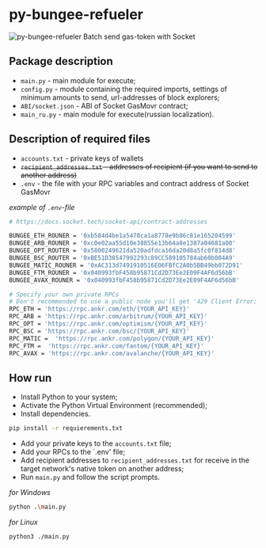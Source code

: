 # py-bungee-refueler
![py-bungee-refueler](https://github.com/whonion/py-bungee-refueler/blob/main/py-bungee-refueler.png?raw=true)
Batch send gas-token  with Socket

## Package description

- `main.py` - main module for execute;
- `config.py` - module containing the required imports, settings of minimum amounts to send, url-addresses of block explorers;
- `ABI/socket.json` - ABI of Socket GasMovr contract;
- `main_ru.py` - main module for execute(russian localization).

## Description of required files

- `accounts.txt` - private keys of wallets
- ~~`recipient_addresses.txt` - addresses of recipient (if you want to send to another address)~~
- `.env` - the file with your RPC variables and contract address of Socket GasMovr

_example of `.env`-file_

```sh
# https://docs.socket.tech/socket-api/contract-addresses

BUNGEE_ETH_ROUNER = '0xb584d4be1a5470ca1a8778e9b86c81e165204599'
BUNGEE_ARB_ROUNER = '0xc0e02aa55d10e38855e13b64a8e1387a04681a00'
BUNGEE_OPT_ROUTER = '0x5800249621da520adfdca16da20d8a5fc0f814d8'
BUNGEE_BSC_ROUTER = '0xBE51D38547992293c89CC589105784ab60b004A9'
BUNGEE_MATIC_ROUNER = '0xAC313d7491910516E06FBfC2A0b5BB49bb072D91'
BUNGEE_FTM_ROUNER = '0x040993fbF458b95871Cd2D73Ee2E09F4AF6d56bB'
BUNGEE_AVAX_ROUNER = '0x040993fbF458b95871Cd2D73Ee2E09F4AF6d56bB'

# Specify your own private RPCs
# Don't recommended to use a public node you'll get '429 Client Error: Too Many Requests for url'
RPC_ETH = 'https://rpc.ankr.com/eth/{YOUR_API_KEY}'
RPC_ARB = 'https://rpc.ankr.com/arbitrum/{YOUR_API_KEY}'
RPC_OPT = 'https://rpc.ankr.com/optimism/{YOUR_API_KEY}'
RPC_BSC = 'https://rpc.ankr.com/bsc/{YOUR_API_KEY}'
RPC_MATIC =  'https://rpc.ankr.com/polygon/{YOUR_API_KEY}'
RPC_FTM =  'https://rpc.ankr.com/fantom/{YOUR_API_KEY}'
RPC_AVAX = 'https://rpc.ankr.com/avalanche/{YOUR_API_KEY}'
```

## How run

- Install Python to your system;
- Activate the Python Virtual Environment (recommended);
- Install dependencies.

```sh
pip install -r requierements.txt
```

- Add your private keys to the `accounts.txt` file;
- Add your RPCs to the `.env' file;
- Add recipient addresses to `recipient_addresses.txt` for receive in the target network's native token on another address;<br/>
- Run `main.py` and follow the script prompts.

_for Windows_

```sh
python .\main.py
```

_for Linux_

```sh
python3 ./main.py
```
